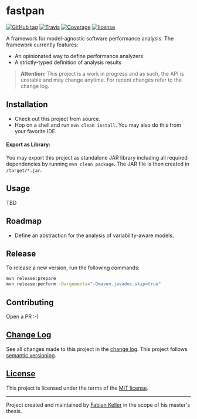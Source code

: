 # fastpan

[![GitHub tag](https://img.shields.io/github/tag/DECLARE-Project/fastpan.svg?maxAge=30)](https://github.com/DECLARE-Project/fastpan/releases)
[![Travis](https://img.shields.io/travis/DECLARE-Project/fastpan.svg?maxAge=30)](https://travis-ci.org/DECLARE-Project/fastpan)
[![Coverage](https://img.shields.io/codecov/c/github/DECLARE-Project/fastpan.svg?maxAge=30)](https://codecov.io/gh/DECLARE-Project/fastpan)
[![license](https://img.shields.io/github/license/DECLARE-Project/fastpan.svg?maxAge=30)](LICENSE)

A framework for model-agnostic software performance analysis. The framework currently features:

- An opinionated way to define performance analyzers
- A strictly-typed definition of analysis results 

> **Attention:** This project is a work in progress and as such, the API is unstable and may change anytime. For recent changes refer to the change log.


## Installation

- Check out this project from source.
- Hop on a shell and run `mvn clean install`. You may also do this from your favorite IDE.

#### Export as Library:

You may export this project as standalone JAR library including all required dependencies by running `mvn clean package`. The JAR file is then created in `/target/*.jar`.


## Usage

TBD


## Roadmap

- Define an abstraction for the analysis of variability-aware models.


## Release

To release a new version, run the following commands:

```sh
mvn release:prepare
mvn release:perform -Darguments="-Dmaven.javadoc.skip=true"
```


## Contributing

Open a PR :-)


## [Change Log](CHANGELOG.md)

See all changes made to this project in the [change log](CHANGELOG.md). This project follows [semantic versioning](http://semver.org/).


## [License](LICENSE)

This project is licensed under the terms of the [MIT license](LICENSE).


---

Project created and maintained by [Fabian Keller](http://www.fabian-keller.de) in the scope of his master's thesis.